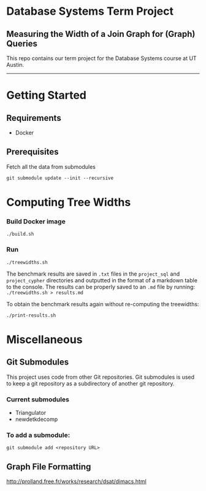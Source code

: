 
# Database Systems Term Project
## Measuring the Width of a Join Graph for (Graph) Queries 

This repo contains our term project for the Database Systems course at UT Austin.

---
# Getting Started

## Requirements
- Docker

## Prerequisites
Fetch all the data from submodules
```
git submodule update --init --recursive
```

# Computing Tree Widths

### **Build Docker image**
```
./build.sh 
```
### **Run**
```
./treewidths.sh
```

The benchmark results are saved in `.txt` files in the `project_sql` and `project_cypher` directories
and outputted in the format of a markdown table to the console. The results can be properly
saved to an `.md` file by running: `./treewidths.sh > results.md`

To obtain the benchmark results again without re-computing the treewidths: 
```
./print-results.sh
```

# Miscellaneous
## Git Submodules
This project uses code from other Git repositories. Git submodules is used to keep a git repository as a subdirectory of another git repository. 

### Current submodules
- Triangulator
- newdetkdecomp

### To add a submodule:
```
git submodule add <repository URL>
```

## Graph File Formatting
http://prolland.free.fr/works/research/dsat/dimacs.html